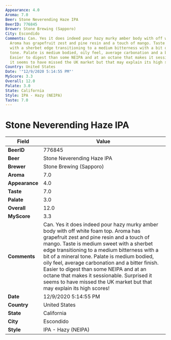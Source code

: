 ```yaml
---
Appearance: 4.0
Aroma: 7.0
Beer: Stone Neverending Haze IPA
BeerID: 776845
Brewer: Stone Brewing (Sapporo)
City: Escondido
Comments: Can. Yes it does indeed pour hazy murky amber body with off white foam top.
  Aroma has grapefruit zest and pine resin and a touch of mango. Taste is medium sweet
  with a sherbet edge transitioning to a medium bitterness with a bit of a mineral
  tone. Palate is medium bodied, oily feel, average carbonation and a bitter finish.
  Easier to digest than some NEIPA and at an octane that makes it sessionable. Surprised
  it seems to have missed the UK market but that may explain its high scores!
Country: United States
Date: '"12/9/2020 5:14:55 PM"'
MyScore: 3.3
Overall: 12.0
Palate: 3.0
State: California
Style: IPA - Hazy (NEIPA)
Taste: 7.0
---
```


# Stone Neverending Haze IPA

| Field         | Value |
|---------------|-------|
| **BeerID** | 776845 |
| **Beer** | Stone Neverending Haze IPA |
| **Brewer** | Stone Brewing (Sapporo) |
| **Aroma** | 7.0 |
| **Appearance** | 4.0 |
| **Taste** | 7.0 |
| **Palate** | 3.0 |
| **Overall** | 12.0 |
| **MyScore** | 3.3 |
| **Comments** | Can. Yes it does indeed pour hazy murky amber body with off white foam top. Aroma has grapefruit zest and pine resin and a touch of mango. Taste is medium sweet with a sherbet edge transitioning to a medium bitterness with a bit of a mineral tone. Palate is medium bodied, oily feel, average carbonation and a bitter finish. Easier to digest than some NEIPA and at an octane that makes it sessionable. Surprised it seems to have missed the UK market but that may explain its high scores! |
| **Date** | 12/9/2020 5:14:55 PM |
| **Country** | United States |
| **State** | California |
| **City** | Escondido |
| **Style** | IPA - Hazy (NEIPA) |
